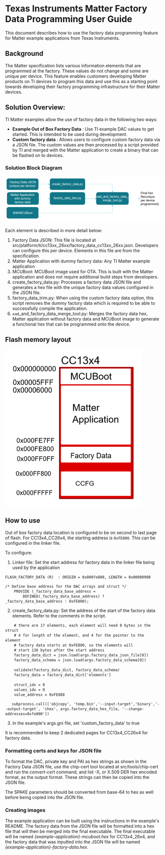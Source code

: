 # Texas Instruments Matter Factory Data Programming User Guide

This document describes how to use the factory data programming feature for
Matter example applications from Texas Instruments.

## Background

The Matter specification lists various information elements that are programmed
at the factory. These values do not change and some are unique per device. This
feature enables customers developing Matter products on TI devices to program
this data and use this as a starting point towards developing their factory
programming infrastructure for their Matter devices.

## Solution Overview:

TI Matter examples allow the use of factory data in the following two ways:

-   **Example Out of Box Factory Data** : Use TI example DAC values to get
    started. This is intended to be used during development.
-   **Custom factory data** : Allows users to configure custom factory data via
    a JSON file. The custom values are then processed by a script provided by TI
    and merged with the Matter application to create a binary that can be
    flashed on to devices.

### Solution Block Diagram

![Block Diagram](images/factory_data_overview.png)

Each element is described in more detail below:

1. Factory Data JSON: This file is located at src/platform/ti/cc13xx_26xx/factory_data_cc13xx_26xx.json.
   Developers can configure this per device. Elements in this file are from the
   specification.
2. Matter Application with dummy factory data: Any TI Matter example application
3. MCUBoot: MCUBoot image used for OTA. This is built with the Matter
   application and does not require additional build steps from developers.
4. create_factory_data.py: Processes a factory data JSON file and generates a
   hex file with the unique factory data values configured in the JSON file.
5. factory_data_trim.py: When using the custom factory data option, this script
   removes the dummy factory data which is required to be able to successfully
   compile the application.
6. `oad`\_and_factory_data_merge_tool.py: Merges the factory data hex, Matter
   application without factory data and MCUBoot image to generate a functional
   hex that can be programmed onto the device.

## Flash memory layout

![Memory Layout 2](images/cc13x4_memmap.png)

## How to use

Out of box factory data location is configured to be on second to last page of
flash. For CC13x4_CC26x4, the starting address is `0xFE800`. This can be
configured in the linker file.

To configure:

1. Linker file: Set the start address for factory data in the linker file being
   used by the application

```
FLASH_FACTORY_DATA (R)  : ORIGIN = 0x000fe800, LENGTH = 0x00000900
```

```
/* Define base address for the DAC arrays and struct */
    PROVIDE (_factory_data_base_address =
        DEFINED(_factory_data_base_address) ? _factory_data_base_address : 0xFE800);
```

2. create_factory_data.py: Set the address of the start of the factory data
   elements. Refer to the comments in the script.

```
    # there are 17 elements, each element will need 8 bytes in the struct
    # 4 for length of the element, and 4 for the pointer to the element
    # factory data starts at 0xFE800, so the elements will
    # start 136 bytes after the start address
    factory_data_dict = json.load(args.factory_data_json_file[0])
    factory_data_schema = json.load(args.factory_data_schema[0])

    validate(factory_data_dict, factory_data_schema)
    factory_data = factory_data_dict['elements']

    struct_idx = 0
    values_idx = 0
    value_address = 0xFE888
```

```
   subprocess.call(['objcopy', 'temp.bin','--input-target','binary','--output-target', 'ihex', args.factory_data_hex_file, '--change-addresses=0xfe800'])
```

3. In the example's args.gni file, set 'custom_factory_data' to true

It is recommended to keep 2 dedicated pages for CC13x4_CC26x4 for factory data.

### Formatting certs and keys for JSON file

To format the DAC, private key and PAI as hex strings as shown in the Factory
Data JSON file, use the chip-cert tool located at src/tools/chip-cert and run
the _convert-cert_ command, and list -X, or X.509 DER hex encoded format, as the
output format. These strings can then be copied into the JSON file.

The SPAKE parameters should be converted from base-64 to hex as well before
being copied into the JSON file.

### Creating images

The example application can be built using the instructions in the example's
README. The factory data from the JSON file will be formatted into a hex file
that will then be merged into the final executable. The final executable will be
named _{example-application}-mcuboot.hex_ for CC13x4_26x4, and the factory data that
was inputted into the JSON file will be named
_{example-application}-factory-data.hex_.
